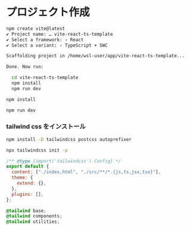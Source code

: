 # プロジェクト作成

```sh
npm create vite@latest
✔ Project name: … vite-react-ts-template
✔ Select a framework: › React
✔ Select a variant: › TypeScript + SWC

Scaffolding project in /home/wsl-user/app/vite-react-ts-template...

Done. Now run:

  cd vite-react-ts-template
  npm install
  npm run dev
```

```sh
npm install
```

```sh
npm run dev
```

### tailwind css をインストール

```sh
npm install -D tailwindcss postcss autoprefixer
```

```sh
npx tailwindcss init -p
```

```js
/** @type {import('tailwindcss').Config} */
export default {
  content: ["./index.html", "./src/**/*.{js,ts,jsx,tsx}"],
  theme: {
    extend: {},
  },
  plugins: [],
};
```

```css
@tailwind base;
@tailwind components;
@tailwind utilities;
```
